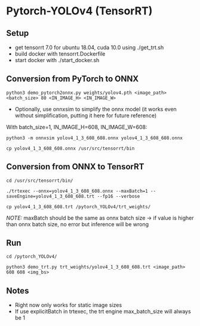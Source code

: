 # Pytorch-YOLOv4 (TensorRT)

## Setup

- get tensorrt 7.0 for ubuntu 18.04, cuda 10.0 using ./get_trt.sh
- build docker with tensorrt.Dockerfile
- start docker with ./start_docker.sh

## Conversion from PyTorch to ONNX

```
python3 demo_pytorch2onnx.py weights/yolov4.pth <image_path> <batch_size> 80 <IN_IMAGE_H> <IN_IMAGE_W>
```

- Optionally, use onnxsim to simplify the onnx model (it works even without simplification, putting it here for future reference)<br>

With batch_size=1, IN_IMAGE_H=608, IN_IMAGE_W=608:
```
python3 -m onnxsim yolov4_1_3_608_608.onnx yolov4_1_3_608_608.onnx
```

```
cp yolov4_1_3_608_608.onnx /usr/src/tensorrt/bin
```

## Conversion from ONNX to TensorRT

```
cd /usr/src/tensorrt/bin/

./trtexec --onnx=yolov4_1_3_608_608.onnx --maxBatch=1 --saveEngine=yolov4_1_3_608_608.trt --fp16 --verbose

cp yolov4_1_3_608_608.trt /pytorch_YOLOv4/trt_weights/
```

*NOTE:* maxBatch should be the same as onnx batch size -> if value is higher than onnx batch size, no error but inference will be wrong

## Run

``` 
cd /pytorch_YOLOv4/

python3 demo_trt.py trt_weights/yolov4_1_3_608_608.trt <image_path> 608 608 <img_bs>
```

## Notes

- Right now only works for static image sizes
- If use explicitBatch in trtexec, the trt engine max_batch_size will always be 1
